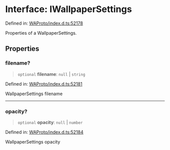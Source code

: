 # Interface: IWallpaperSettings

Defined in: [WAProto/index.d.ts:52178](https://github.com/Fokusdotid/bail/blob/0fe6346a5ff68a74eb71890335c982b44e2da604/WAProto/index.d.ts#L52178)

Properties of a WallpaperSettings.

## Properties

### filename?

> `optional` **filename**: `null` \| `string`

Defined in: [WAProto/index.d.ts:52181](https://github.com/Fokusdotid/bail/blob/0fe6346a5ff68a74eb71890335c982b44e2da604/WAProto/index.d.ts#L52181)

WallpaperSettings filename

***

### opacity?

> `optional` **opacity**: `null` \| `number`

Defined in: [WAProto/index.d.ts:52184](https://github.com/Fokusdotid/bail/blob/0fe6346a5ff68a74eb71890335c982b44e2da604/WAProto/index.d.ts#L52184)

WallpaperSettings opacity
